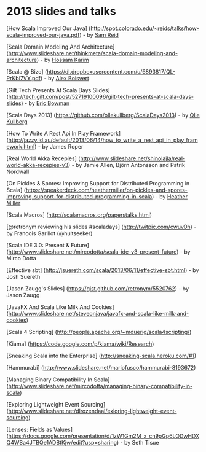 # 2013 slides and talks

[How Scala Improved Our Java]
(http://spot.colorado.edu/~reids/talks/how-scala-improved-our-java.pdf) - by [Sam Reid](http://spot.colorado.edu/~reids/)


[Scala Domain Modeling And Architecture]
(http://www.slideshare.net/thinkmeta/scala-domain-modeling-and-architecture) - by [Hossam Karim](https://twitter.com/hossamkarim)


[Scala @ Bizo]
(https://dl.dropboxusercontent.com/u/6893817/QL-PrKbi7VY.pdf) - by [Alex Boisvert](https://twitter.com/boia01)


[Gilt Tech Presents At Scala Days Slides]
(http://tech.gilt.com/post/52719100096/gilt-tech-presents-at-scala-days-slides) - by [Eric Bowman](https://twitter.com/ebowman)


[Scala Days 2013]
(https://github.com/ollekullberg/ScalaDays2013) - by [Olle Kullberg](https://twitter.com/ollekullberg)


[How To Write A Rest Api In Play Framework]
(http://jazzy.id.au/default/2013/06/14/how_to_write_a_rest_api_in_play_framework.html) - by James Roper


[Real World Akka Recepies]
(http://www.slideshare.net/shinolajla/real-world-akka-recepies-v3) - by Jamie Allen, Björn Antonsson and Patrik Nordwall

[On Pickles & Spores: Improving Support for Distributed Programming in Scala]
(https://speakerdeck.com/heathermiller/on-pickles-and-spores-improving-support-for-distributed-programming-in-scala) - by [Heather Miller](https://twitter.com/heathercmiller)

[Scala Macros]
(http://scalamacros.org/paperstalks.html)


[@retronym reviewing his slides #scaladays]
(http://twitpic.com/cwuv0h) - by Francois Garillot (@huitseeker)


[Scala IDE 3.0: Present & Future]
(http://www.slideshare.net/mircodotta/scala-ide-v3-present-future) - by Mirco Dotta


[Effective sbt]
(http://jsuereth.com/scala/2013/06/11/effective-sbt.html) - by Josh Suereth


[Jason Zaugg's Slides]
(https://gist.github.com/retronym/5520762) - by Jason Zaugg


[JavaFX And Scala Like Milk And Cookies]
(http://www.slideshare.net/steveonjava/javafx-and-scala-like-milk-and-cookies)


[Scala 4 Scripting]
(http://people.apache.org/~mduerig/scala4scripting/)


[Kiama]
(https://code.google.com/p/kiama/wiki/Research)


[Sneaking Scala into the Enterprise]
(http://sneaking-scala.heroku.com/#1)


[Hammurabi]
(http://www.slideshare.net/mariofusco/hammurabi-8193672)


[Managing Binary Compatibility In Scala]
(http://www.slideshare.net/mircodotta/managing-binary-compatibility-in-scala)


[Exploring Lightweight Event Sourcing]
(http://www.slideshare.net/dlrozendaal/exloring-lightweight-event-sourcing)


[Lenses: Fields as Values]
(https://docs.google.com/presentation/d/1zW1Gm2M_x_cn9pGp6LQDwHDXQ4WSa4JTBQe1ADBtKjw/edit?usp=sharing) - by Seth Tisue
